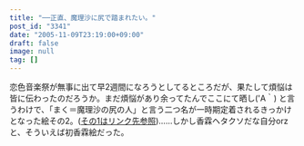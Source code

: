 ```yaml
---
title: "──正直、魔理沙に尻で踏まれたい。"
post_id: "3341"
date: "2005-11-09T23:19:00+09:00"
draft: false
image: null
tag: []
---
```



恋色音楽祭が無事に出て早2週間になろうとしてるところだが、果たして煩悩は皆に伝わったのだろうか。まだ煩悩があり余ってたんでここにて晒し('A｀) と言うわけで、「まく＝魔理沙の尻の人」と言う二つ名が一時期定着されるきっかけとなった絵その2。([その1はリンク先参照](/3326))……しかし香霖ヘタクソだな自分orz と、そういえば初香霖絵だった。
